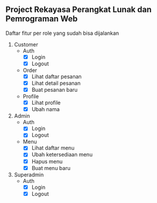 ## Project Rekayasa Perangkat Lunak dan Pemrograman Web

Daftar fitur per role yang sudah bisa dijalankan

1. Customer
    - Auth
        - [x] Login
        - [x] Logout
    - Order
        - [x] Lihat daftar pesanan
        - [x] Lihat detail pesanan
        - [x] Buat pesanan baru
    - Profile
        - [x] Lihat profile
        - [x] Ubah nama
2. Admin
    - Auth
        - [x] Login
        - [x] Logout
    - Menu
        - [x] Lihat daftar menu
        - [x] Ubah ketersediaan menu
        - [x] Hapus menu
        - [x] Buat menu baru
3. Superadmin
    - Auth
        - [x] Login
        - [x] Logout
